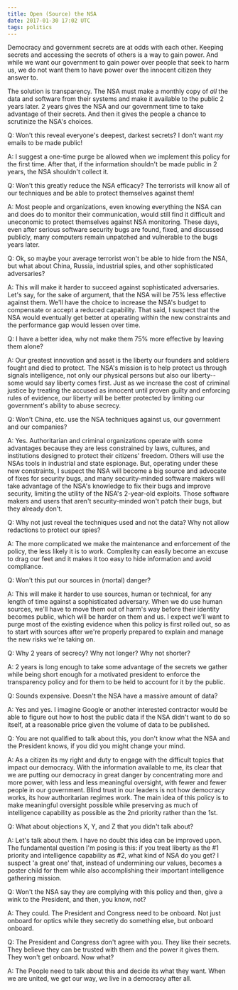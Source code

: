 ```yaml
---
title: Open (Source) the NSA
date: 2017-01-30 17:02 UTC
tags: politics
---
```


Democracy and government secrets are at odds with each other. Keeping secrets
and accessing the secrets of others is a way to gain power. And while we want
our government to gain power over people that seek to harm us, we do not want
them to have power over the innocent citizen they answer to.

The solution is transparency. The NSA must make a monthly copy of *all* the
data and software from their systems and make it available to the public 2
years later. 2 years gives the NSA and our government time to take advantage of
their secrets. And then it gives the people a chance to scrutinize the NSA's
choices.

Q: Won't this reveal everyone's deepest, darkest secrets? I don't want *my*
emails to be made public!

A: I suggest a one-time purge be allowed when we implement this policy for the
first time. After that, if the information shouldn't be made public in 2 years,
the NSA shouldn't collect it.

Q: Won't this greatly reduce the NSA efficacy? The terrorists will know all of
our techniques and be able to protect themselves against them!

A: Most people and organizations, even knowing everything the NSA can and does
do to monitor their communication, would still find it difficult and uneconomic
to protect themselves against NSA monitoring. These days, even after serious
software security bugs are found, fixed, and discussed publicly, many
computers remain unpatched and vulnerable to the bugs years later.

Q: Ok, so maybe your average terrorist won't be able to hide from the NSA, but
what about China, Russia, industrial spies, and other sophisticated
adversaries?

A: This will make it harder to succeed against sophisticated adversaries. Let's
say, for the sake of argument, that the NSA will be 75% less effective against
them. We'll have the choice to increase the NSA's budget to compensate or
accept a reduced capability. That said, I suspect that the NSA would eventually
get better at operating within the new constraints and the performance gap
would lessen over time.

Q: I have a better idea, why not make them 75% more effective by leaving them
alone?

A: Our greatest innovation and asset is the liberty our founders and soldiers
fought and died to protect. The NSA's mission is to help protect us through
signals intelligence, not only our physical persons but also our liberty--some
would say liberty comes first. Just as we increase the cost of criminal justice
by treating the accused as innocent until proven guilty and enforcing rules of
evidence, our liberty will be better protected by limiting our government's
ability to abuse secrecy.

Q: Won't China, etc. use the NSA techniques against us, our government and our
companies?

A: Yes. Authoritarian and criminal organizations operate with some advantages
because they are less constrained by laws, cultures, and institutions designed
to protect their citizens' freedom. Others will use the NSAs tools in
industrial and state espionage. But, operating under these new constraints, I
suspect the NSA will become a big source and advocate of fixes for security
bugs, and many security-minded software makers will take advantage of the NSA's
knowledge to fix their bugs and improve security, limiting the utility of the
NSA's 2-year-old exploits. Those software makers and users that aren't
security-minded won't patch their bugs, but they already don't.

Q: Why not just reveal the techniques used and not the data? Why not allow
redactions to protect our spies?

A: The more complicated we make the maintenance and enforcement of the policy,
the less likely it is to work. Complexity can easily become an excuse to drag
our feet and it makes it too easy to hide information and avoid compliance.

Q: Won't this put our sources in (mortal) danger?

A: This will make it harder to use sources, human or technical, for any length
of time against a sophisticated adversary. When we do use human sources, we'll
have to move them out of harm's way before their identity becomes public, which
will be harder on them and us. I expect we'll want to purge most of the
existing evidence when this policy is first rolled out, so as to start with
sources after we're properly prepared to explain and manage the new risks we're
taking on.

Q: Why 2 years of secrecy? Why not longer? Why not shorter?

A: 2 years is long enough to take some advantage of the secrets we gather while
being short enough for a motivated president to enforce the transparency policy
and for them to be held to account for it by the public.

Q: Sounds expensive. Doesn't the NSA have a massive amount of data?

A: Yes and yes. I imagine Google or another interested contractor would be able
to figure out how to host the public data if the NSA didn't want to do so
itself, at a reasonable price given the volume of data to be published.

Q: You are not qualified to talk about this, you don't know what the NSA and
the President knows, if you did you might change your mind.

A: As a citizen its my right and duty to engage with the difficult topics that
impact our democracy. With the information available to me, its clear that we
are putting our democracy in great danger by concentrating more and more power,
with less and less meaningful oversight, with fewer and fewer people in our
government. Blind trust in our leaders is not how democracy works, its how
authoritarian regimes work. The main idea of this policy is to make meaningful
oversight possible while preserving as much of intelligence capability as
possible as the 2nd priority rather than the 1st.

Q: What about objections X, Y, and Z that you didn't talk about?

A: Let's talk about them. I have no doubt this idea can be improved upon. The
fundamental question I'm posing is this: if you treat liberty as the #1
priority and intelligence capability as #2, what kind of NSA do you get? I
suspect 'a great one' that, instead of undermining our values, becomes a poster
child for them while also accomplishing their important intelligence gathering
mission.

Q: Won't the NSA say they are complying with this policy and then, give a wink
to the President, and then, you know, not?

A: They could. The President and Congress need to be onboard. Not just onboard
for optics while they secretly do something else, but onboard onboard.

Q: The President and Congress don't agree with you. They like their secrets.
They believe they can be trusted with them and the power it gives them. They
won't get onboard. Now what?

A: The People need to talk about this and decide its what they want. When we
are united, we get our way, we live in a democracy after all.

